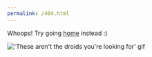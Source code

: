 ```yaml
---
permalink: /404.html
---
```


Whoops! Try going [home][2] instead :)

![][2]  

[1]: / "Link to homepage"
[2]: https://i.giphy.com/media/l2JJKs3I69qfaQleE/giphy.webp "'These aren't the droids you're looking for' gif"